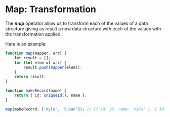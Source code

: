 # Map: Transformation

The ***map*** operator allow us to transform each of the values of a data structure giving as result a new data structure with each of the values with the transformation applied.

Here is an example:

```js
function map(mapper, arr) {
    let result = [];
    for (let elem of arr) {
        result.push(mapper(elem));
    }
    return result;
}

function makeRecord(name) {
    return { id: uniqueId(), name };
}

map(makeRecord, ['Kyle', 'Susan']); // [{ id: 23, name: 'Kyle' }, { id: 42, name: 'Susan' }]
```